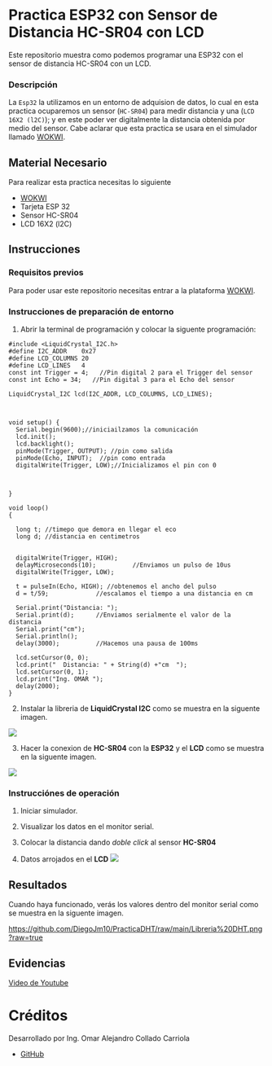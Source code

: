 # Practica ESP32 con Sensor de Distancia HC-SR04 con LCD
Este repositorio muestra como podemos programar una ESP32 con el sensor de distancia HC-SR04  con un LCD.


### Descripción

La ```Esp32``` la utilizamos en un entorno de adquision de datos, lo cual en esta practica ocuparemos un sensor (```HC-SR04```) para medir distancia y una (```LCD 16X2 (l2C)```); y en este poder ver digitalmente la distancia obtenida por medio del sensor. Cabe aclarar que esta practica se usara en el simulador llamado [WOKWI](https://https://wokwi.com/).


## Material Necesario

Para realizar esta practica necesitas lo siguiente

- [WOKWI](https://https://wokwi.com/)
- Tarjeta ESP 32
- Sensor HC-SR04
- LCD 16X2 (l2C)


## Instrucciones


### Requisitos previos

Para poder usar este repositorio necesitas entrar a la plataforma [WOKWI](https://https://wokwi.com/).


### Instrucciones de preparación de entorno 

1. Abrir la terminal de programación y colocar la siguente programación:

```
#include <LiquidCrystal_I2C.h>
#define I2C_ADDR    0x27
#define LCD_COLUMNS 20
#define LCD_LINES   4
const int Trigger = 4;   //Pin digital 2 para el Trigger del sensor
const int Echo = 34;   //Pin digital 3 para el Echo del sensor

LiquidCrystal_I2C lcd(I2C_ADDR, LCD_COLUMNS, LCD_LINES);



void setup() {
  Serial.begin(9600);//iniciailzamos la comunicación
  lcd.init();
  lcd.backlight();
  pinMode(Trigger, OUTPUT); //pin como salida
  pinMode(Echo, INPUT);  //pin como entrada
  digitalWrite(Trigger, LOW);//Inicializamos el pin con 0



}

void loop()
{

  long t; //timepo que demora en llegar el eco
  long d; //distancia en centimetros


  digitalWrite(Trigger, HIGH);
  delayMicroseconds(10);          //Enviamos un pulso de 10us
  digitalWrite(Trigger, LOW);
  
  t = pulseIn(Echo, HIGH); //obtenemos el ancho del pulso
  d = t/59;             //escalamos el tiempo a una distancia en cm
  
  Serial.print("Distancia: ");
  Serial.print(d);      //Enviamos serialmente el valor de la distancia
  Serial.print("cm");
  Serial.println();
  delay(3000);          //Hacemos una pausa de 100ms

  lcd.setCursor(0, 0);
  lcd.print("  Distancia: " + String(d) +"cm  ");
  lcd.setCursor(0, 1);
  lcd.print("Ing. OMAR ");
  delay(2000);
}

```
2. Instalar la libreria de  **LiquidCrystal I2C** como se muestra en la siguente imagen.

![](https://github.com/Omarcollado23/PRACTICADHT-LCD/blob/main/DHT22%20libreria.jpg?raw=true)

3. Hacer la conexion de **HC-SR04** con la **ESP32** y el **LCD** como se muestra en la siguente imagen.

![](https://github.com/Omarcollado23/PRACTICADHT-LCD/blob/main/conexiones.jpg?raw=true)

### Instrucciónes de operación

1. Iniciar simulador.
2. Visualizar los datos en el monitor serial.
3. Colocar la distancia dando *doble click* al sensor **HC-SR04** 

4. Datos arrojados en el **LCD**
![](https://github.com/Omarcollado23/PRACTICADHT-LCD/blob/main/datos1.1.jpg?raw=true)
    


## Resultados

Cuando haya funcionado, verás los valores dentro del monitor serial como se muestra en la siguente imagen.

https://github.com/DiegoJm10/PracticaDHT/raw/main/Libreria%20DHT.png?raw=true


## Evidencias

[Video de Youtube](https://https://wokwi.com/)


# Créditos

Desarrollado por Ing. Omar Alejandro Collado Carriola

- [GitHub](https://github.com/DiegoJm10)